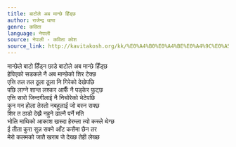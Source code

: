```yaml
---
title: बाटोले अब मान्छे हिँड्छ
author: राजेन्द्र थापा
genre: कविता
language: नेपाली
source: नेपाली - कविता कोश
source_link: http://kavitakosh.org/kk/%E0%A4%B0%E0%A4%BE%E0%A4%9C%E0%A5%87%E0%A4%A8%E0%A5%8D%E0%A4%A6%E0%A5%8D%E0%A4%B0_%E0%A4%A5%E0%A4%BE%E0%A4%AA%E0%A4%BE
---
```


मान्छेले बाटो हिँड्न छाडे बाटोले अब मान्छे हिँड्छ  
हेपिएको सडकले नै अब मान्छेको शिर टेक्छ  
एत्ति तल तल ठूला ठूला नि गिरेको देखेपछि  
पछि लाग्ने शान्त लश्कर आफैँ नै पड्केर फुट्छ  
एत्ति सारो जिन्दगीलाई नै निचोरेको भेटेपछि  
कुन मन होला तेस्तो नबहुलाई जो बस्न सक्छ  
शिर त ठाडो देख्नै नहुने ढाल्नै पर्ने मति  
भोलि माथिको आकाश खस्दा हेरम्ला त्यो कस्ले थेग्छ  
ई तीता कुरा सुन्न सक्ने आँट कसैमा छैन तर  
मेरो कलमको जातै खराब जे देख्छ तेही लेख्छ

